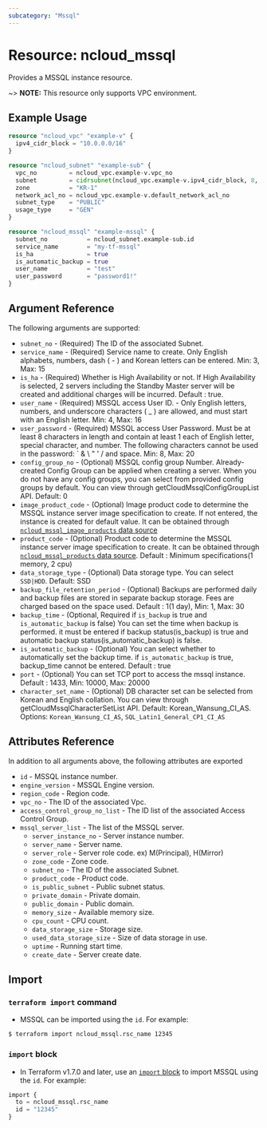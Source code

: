 ```yaml
---
subcategory: "Mssql"
---
```



# Resource: ncloud_mssql

Provides a MSSQL instance resource.

~> **NOTE:** This resource only supports VPC environment.

## Example Usage

```terraform
resource "ncloud_vpc" "example-v" {
  ipv4_cidr_block = "10.0.0.0/16"
}

resource "ncloud_subnet" "example-sub" {
  vpc_no         = ncloud_vpc.example-v.vpc_no
  subnet         = cidrsubnet(ncloud_vpc.example-v.ipv4_cidr_block, 8, 1)
  zone           = "KR-1"
  network_acl_no = ncloud_vpc.example-v.default_network_acl_no
  subnet_type    = "PUBLIC"
  usage_type     = "GEN"
}

resource "ncloud_mssql" "example-mssql" {
  subnet_no           = ncloud_subnet.example-sub.id 
  service_name        = "my-tf-mssql"
  is_ha               = true
  is_automatic_backup = true
  user_name           = "test"
  user_password       = "password1!"
}
```

## Argument Reference

The following arguments are supported:

* `subnet_no` - (Required) The ID of the associated Subnet.
* `service_name` - (Required) Service name to create. Only English alphabets, numbers, dash ( - ) and Korean letters can be entered. Min: 3, Max: 15
* `is_ha` - (Required) Whether is High Availability or not. If High Availability is selected, 2 servers including the Standby Master server will be created and additional charges will be incurred. Default : true.
* `user_name` - (Required) MSSQL access User ID. - Only English letters, numbers, and underscore characters ( _ ) are allowed, and must start with an English letter. Min: 4, Max: 16
* `user_password` - (Required) MSSQL access  User Password. Must be at least 8 characters in length and contain at least 1 each of English letter, special character, and number. The following characters cannot be used in the password: ` & \ " ' / and space. Min: 8, Max: 20
* `config_group_no` - (Optional) MSSQL config group Number. Already-created Config Group can be applied when creating a server. When you do not have any config groups, you can select from provided config groups by default. You can view through getCloudMssqlConfigGroupList API. Default: 0
* `image_product_code` - (Optional) Image product code to determine the MSSQL instance server image specification to create. If not entered, the instance is created for default value. It can be obtained through [`ncloud_mssql_image_products` data source](../data-sources/mssql_image_products.md)
* `product_code` - (Optional) Product code to determine the MSSQL instance server image specification to create. It can be obtained through [`ncloud_mssql_products` data source](../data-sources/mssql_products.md). Default : Minimum specifications(1 memory, 2 cpu)
* `data_storage_type` - (Optional) Data storage type. You can select `SSD|HDD`. Default: SSD
* `backup_file_retention_period` - (Optional) Backups are performed daily and backup files are stored in separate backup storage. Fees are charged based on the space used. Default : 1(1 day), Min: 1, Max: 30
* `backup_time` - (Optional, Required if `is_backup` is true and `is_automatic_backup` is false) You can set the time when backup is performed. it must be entered if backup status(is_backup) is true and automatic backup status(is_automatic_backup) is false.
* `is_automatic_backup` - (Optional) You can select whether to automatically set the backup time. if `is_automatic_backup` is true, backup_time cannot be entered. Default : true 
* `port` - (Optional) You can set TCP port to access the mssql instance. Default : 1433, Min: 10000, Max: 20000
* `character_set_name` - (Optional) DB character set can be selected from Korean and English collation. You can view through getCloudMssqlCharacterSetList API. Default: Korean_Wansung_CI_AS. Options: `Korean_Wansung_CI_AS`, `SQL_Latin1_General_CP1_CI_AS`

## Attributes Reference

In addition to all arguments above, the following attributes are exported

* `id` - MSSQL instance number.
* `engine_version` - MSSQL Engine version.
* `region_code` - Region code.
* `vpc_no` - The ID of the associated Vpc.
* `access_control_group_no_list` - The ID list of the associated Access Control Group.
* `mssql_server_list` - The list of the MSSQL server.
  * `server_instance_no` - Server instance number.
  * `server_name` - Server name.
  * `server_role` - Server role code. ex) M(Principal), H(Mirror)
  * `zone_code` - Zone code.
  * `subnet_no` - The ID of the associated Subnet.
  * `product_code` - Product code.
  * `is_public_subnet` - Public subnet status.
  * `private_domain` - Private domain.
  * `public_domain` - Public domain.
  * `memory_size` - Available memory size.
  * `cpu_count` - CPU count.
  * `data_storage_size` - Storage size.
  * `used_data_storage_size` - Size of data storage in use.
  * `uptime` - Running start time.
  * `create_date` - Server create date.

## Import

### `terraform import` command

* MSSQL can be imported using the `id`. For example:

```console
$ terraform import ncloud_mssql.rsc_name 12345
```

### `import` block

* In Terraform v1.7.0 and later, use an [`import` block](https://developer.hashicorp.com/terraform/language/import) to import MSSQL using the `id`. For example:

```terraform
import {
  to = ncloud_mssql.rsc_name
  id = "12345"
}
```

